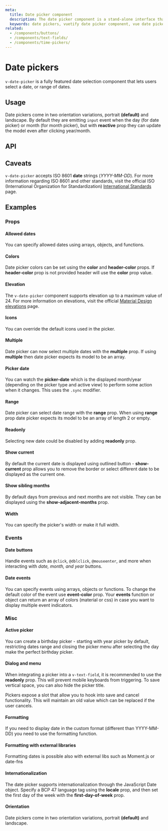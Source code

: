 ```yaml
---
meta:
  title: Date picker component
  description: The date picker component is a stand-alone interface that allows the selection of a date, month and year.
  keywords: date pickers, vuetify date picker component, vue date picker component
related:
  - /components/buttons/
  - /components/text-fields/
  - /components/time-pickers/
---
```


# Date pickers

`v-date-picker` is a fully featured date selection component that lets users select a date, or range of dates.

<entry-ad />

## Usage

Date pickers come in two orientation variations, portrait **(default)** and landscape. By default they are emitting `input` event when the day (for date picker) or month (for month picker), but with **reactive** prop they can update the model even after clicking year/month.

<example file="v-date-picker/usage" />

## API

<api-inline />

## Caveats

<alert type="warning">

  `v-date-picker` accepts ISO 8601 **date** strings (*YYYY-MM-DD*). For more information regarding ISO 8601 and other standards, visit the official ISO (International Organization for Standardization) [International Standards](https://www.iso.org/standards.html) page.

</alert>

## Examples

### Props

#### Allowed dates

You can specify allowed dates using arrays, objects, and functions.

<example file="v-date-picker/prop-allowed-dates" />

#### Colors

Date picker colors can be set using the **color** and **header-color** props. If **header-color** prop is not provided header will use the **color** prop value.

<example file="v-date-picker/prop-colors" />

#### Elevation

The `v-date-picker` component supports elevation up to a maximum value of 24. For more information on elevations, visit the official [Material Design elevations](https://material.io/design/environment/elevation.html) page.

<example file="v-date-picker/prop-elevation" />

#### Icons

You can override the default icons used in the picker.

<example file="v-date-picker/prop-icons" />

#### Multiple

Date picker can now select multiple dates with the **multiple** prop. If using **multiple** then date picker expects its model to be an array.

<example file="v-date-picker/prop-multiple" />

#### Picker date

You can watch the **picker-date** which is the displayed month/year (depending on the picker type and active view) to perform some action when it changes. This uses the `.sync` modifier.

<example file="v-date-picker/prop-picker-date" />

#### Range

Date picker can select date range with the **range** prop. When using **range** prop date picker expects its model to be an array of length 2 or empty.

<example file="v-date-picker/prop-range" />

#### Readonly

Selecting new date could be disabled by adding **readonly** prop.

<example file="v-date-picker/prop-readonly" />

#### Show current

By default the current date is displayed using outlined button - **show-current** prop allows you to remove the border or select different date to be displayed as the current one.

<example file="v-date-picker/prop-show-current" />

#### Show sibling months

By default days from previous and next months are not visible. They can be displayed using the **show-adjacent-months** prop.

<example file="v-date-picker/prop-show-adjacent-months" />

#### Width

You can specify the picker's width or make it full width.

<example file="v-date-picker/prop-width" />

### Events

#### Date buttons

Handle events such as `@click`, `@dblclick`, `@mouseenter`, and more when interacting with *date, month, and year* buttons.

<example file="v-date-picker/event-button-events" />

#### Date events

You can specify events using arrays, objects or functions. To change the default color of the event use **event-color** prop. Your **events** function or object can return an array of colors (material or css) in case you want to display multiple event indicators.

<example file="v-date-picker/event-events" />

### Misc

#### Active picker

You can create a birthday picker - starting with year picker by default, restricting dates range and closing the picker menu after selecting the day make the perfect birthday picker.

<example file="v-date-picker/misc-birthday" />

#### Dialog and menu

When integrating a picker into a `v-text-field`, it is recommended to use the **readonly** prop. This will prevent mobile keyboards from triggering. To save vertical space, you can also hide the picker title.

Pickers expose a slot that allow you to hook into save and cancel functionality. This will maintain an old value which can be replaced if the user cancels.

<example file="v-date-picker/misc-dialog-and-menu" />

#### Formatting

If you need to display date in the custom format (different than YYYY-MM-DD) you need to use the formatting function.

<example file="v-date-picker/misc-formatting" />

#### Formatting with external libraries

Formatting dates is possible also with external libs such as Moment.js or date-fns

<example file="v-date-picker/misc-formatting-external-libraries" />

#### Internationalization

The date picker supports internationalization through the JavaScript Date object. Specify a BCP 47 language tag using the **locale** prop, and then set the first day of the week with the **first-day-of-week** prop.

<example file="v-date-picker/misc-internationalization" />

#### Orientation

Date pickers come in two orientation variations, portrait **(default)** and landscape.

<example file="v-date-picker/misc-orientation" />

<backmatter />
